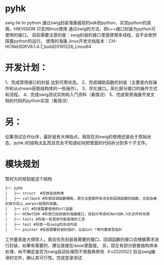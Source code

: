 # pyhk
swig hk to python
通过swig封装海康威视的sdk到python，实现python的调用。HIKVISION
只支持linux使用
通过swig的方法，把c++接口封装为python可使用的接口。
目前需要注意的是：swig封装的接口里面使用多线程，会不会依然阻塞python的运行。
使用的海康_linux开发文档版本：CH-HCNetSDKV6.1.4.7_build20191226_Linux64

# 开发计划：
1、完成常用接口的封装  达到可用状态。
2、完成辅助函数的封装（主要是内存操作和从stream获取结构体的一些操作）。
3、优化接口。简化部分接口的操作方式和流程。
4、完成swig测试实例和入门资料（看情况）
5、完成常用海康开发文档的代码的python实现（看情况）

# 另：
征集测试合作伙伴，最好是有大神指点。我现在对swig的使用还是处于原始状态，pyhk.i的结构太乱而且完全不知道如何把里面的代码拆分到多个子文件。

# 模块规划
暂时大的规划是这个结构

```
├── pyhk
|   ├── struct  #存放各结构体
|   ├── callback #存放回调函数模板，源方法里面所有涉及到回调函数的函数，全部会被封装为加上_warper结尾的函数。
|   ├── stl #存放需要使用的stl容器
|   ├── HCNetSDK #存放已经封装的海康接口，目前只考虑HCNetSDK.h头文件的东西
|   ├── tools #存放一些其他可能使用的工具
|   ├── test #存放一些swig的测试内容
|   └── pointer #存放需要封装的指针，比如int *等内置类型指针
```

工作量真是大得惊人，我会优先封装我需要的接口，回调函数的接口会根据需求进行封装，如果有需要的，建议直接在issue里面提。
另，现在有部分嵌套结构体未处理，尚不确定是否为swig自动处理而不用我再修改.
＃v2020022
验证swig编译的文件，确认其可行性。完成登录测试
